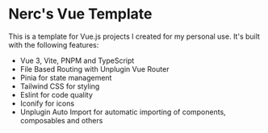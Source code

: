 # Nerc's Vue Template

This is a template for Vue.js projects I created for my personal use. It's built
with the following features:

- Vue 3, Vite, PNPM and TypeScript
- File Based Routing with Unplugin Vue Router
- Pinia for state management
- Tailwind CSS for styling
- Eslint for code quality
- Iconify for icons
- Unplugin Auto Import for automatic importing of components, composables and
  others
